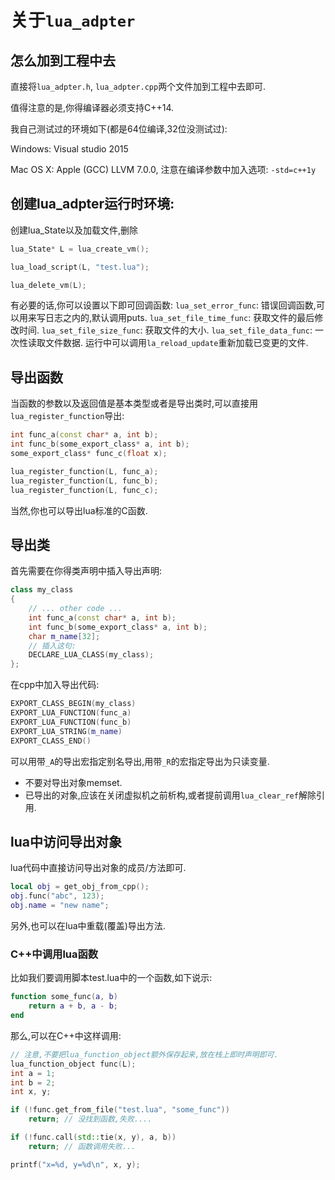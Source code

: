 # 关于`lua_adpter`

## 怎么加到工程中去

直接将`lua_adpter.h`, `lua_adpter.cpp`两个文件加到工程中去即可.

值得注意的是,你得编译器必须支持C++14.

我自己测试过的环境如下(都是64位编译,32位没测试过):

Windows: Visual studio 2015

Mac OS X: Apple (GCC) LLVM 7.0.0, 注意在编译参数中加入选项: `-std=c++1y`

## 创建lua_adpter运行时环境:

创建lua\_State以及加载文件,删除

``` c++
lua_State* L = lua_create_vm();

lua_load_script(L, "test.lua");

lua_delete_vm(L);
```

有必要的话,你可以设置以下即可回调函数:
`lua_set_error_func`: 错误回调函数,可以用来写日志之内的,默认调用puts.
`lua_set_file_time_func`: 获取文件的最后修改时间.
`lua_set_file_size_func`: 获取文件的大小.
`lua_set_file_data_func`: 一次性读取文件数据.
运行中可以调用`la_reload_update`重新加载已变更的文件.

## 导出函数

当函数的参数以及返回值是基本类型或者是导出类时,可以直接用`lua_register_function`导出:

``` c++
int func_a(const char* a, int b);
int func_b(some_export_class* a, int b);
some_export_class* func_c(float x);

lua_register_function(L, func_a);
lua_register_function(L, func_b);
lua_register_function(L, func_c);
```

当然,你也可以导出lua标准的C函数.

## 导出类

首先需要在你得类声明中插入导出声明:

``` c++
class my_class
{
	// ... other code ...
	int func_a(const char* a, int b);
	int func_b(some_export_class* a, int b);
    char m_name[32];
  	// 插入这句:
	DECLARE_LUA_CLASS(my_class);
};
```

在cpp中加入导出代码:

``` c++
EXPORT_CLASS_BEGIN(my_class)
EXPORT_LUA_FUNCTION(func_a)
EXPORT_LUA_FUNCTION(func_b)
EXPORT_LUA_STRING(m_name)
EXPORT_CLASS_END()
```

可以用带`_A`的导出宏指定别名导出,用带`_R`的宏指定导出为只读变量.

-  不要对导出对象memset.
-  已导出的对象,应该在关闭虚拟机之前析构,或者提前调用`lua_clear_ref`解除引用.

## lua中访问导出对象

lua代码中直接访问导出对象的成员/方法即可.

``` lua
local obj = get_obj_from_cpp();
obj.func("abc", 123);
obj.name = "new name";
```

另外,也可以在lua中重载(覆盖)导出方法.

### C++中调用lua函数

比如我们要调用脚本test.lua中的一个函数,如下说示:

``` lua
function some_func(a, b)
  	return a + b, a - b;
end
```

那么,可以在C++中这样调用:

``` c++
// 注意,不要把lua_function_object额外保存起来,放在栈上即时声明即可.
lua_function_object func(L);
int a = 1;
int b = 2;
int x, y;

if (!func.get_from_file("test.lua", "some_func"))
  	return; // 没找到函数,失败....

if (!func.call(std::tie(x, y), a, b))
  	return; // 函数调用失败...

printf("x=%d, y=%d\n", x, y);
```

